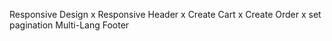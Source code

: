 Responsive Design x
Responsive Header x
Create Cart x
Create Order x
set pagination
Multi-Lang
Footer

  